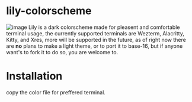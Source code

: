 # lily-colorscheme
![image](https://user-images.githubusercontent.com/83582297/143367292-5390df7d-3fb1-478d-95db-579c4bbdabc1.png)
Lily is a dark colorscheme made for pleasent and comfortable terminal usage, the currently supported terminals are Wezterm, Alacritty, Kitty, and Xres, more will be supported in the future, as of right now there are **no** plans to make a light theme, or to port it to base-16, but if anyone want's to fork it to do so, you are welcome to.
# Installation
copy the color file for preffered terminal.
